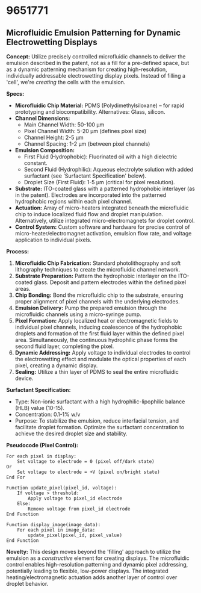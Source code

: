 # 9651771

## Microfluidic Emulsion Patterning for Dynamic Electrowetting Displays

**Concept:** Utilize precisely controlled microfluidic channels to deliver the emulsion described in the patent, not as a fill for a pre-defined space, but as a dynamic patterning mechanism for creating high-resolution, individually addressable electrowetting display pixels.  Instead of filling a 'cell', we're *creating* the cells with the emulsion.

**Specs:**

*   **Microfluidic Chip Material:** PDMS (Polydimethylsiloxane) – for rapid prototyping and biocompatibility. Alternatives: Glass, silicon.
*   **Channel Dimensions:**
    *   Main Channel Width: 50-100 μm
    *   Pixel Channel Width: 5-20 μm (defines pixel size)
    *   Channel Height: 2-5 μm
    *   Channel Spacing: 1-2 μm (between pixel channels)
*   **Emulsion Composition:**
    *   First Fluid (Hydrophobic): Fluorinated oil with a high dielectric constant.
    *   Second Fluid (Hydrophilic): Aqueous electrolyte solution with added surfactant (see 'Surfactant Specification' below).
    *   Droplet Size (First Fluid):  1-5 μm (critical for pixel resolution).
*   **Substrate:** ITO-coated glass with a patterned hydrophobic interlayer (as in the patent).  Electrodes are incorporated into the patterned hydrophobic regions within each pixel channel.
*   **Actuation:** Array of micro-heaters integrated beneath the microfluidic chip to induce localized fluid flow and droplet manipulation.  Alternatively, utilize integrated micro-electromagnets for droplet control.
*   **Control System:** Custom software and hardware for precise control of micro-heater/electromagnet activation, emulsion flow rate, and voltage application to individual pixels.

**Process:**

1.  **Microfluidic Chip Fabrication:** Standard photolithography and soft lithography techniques to create the microfluidic channel network.
2.  **Substrate Preparation:** Pattern the hydrophobic interlayer on the ITO-coated glass. Deposit and pattern electrodes within the defined pixel areas.
3.  **Chip Bonding:** Bond the microfluidic chip to the substrate, ensuring proper alignment of pixel channels with the underlying electrodes.
4.  **Emulsion Delivery:** Pump the prepared emulsion through the microfluidic channels using a micro-syringe pump.
5.  **Pixel Formation:** Apply localized heat or electromagnetic fields to individual pixel channels, inducing coalescence of the hydrophobic droplets and formation of the first fluid layer within the defined pixel area. Simultaneously, the continuous hydrophilic phase forms the second fluid layer, completing the pixel.
6.  **Dynamic Addressing:** Apply voltage to individual electrodes to control the electrowetting effect and modulate the optical properties of each pixel, creating a dynamic display.
7.  **Sealing:** Utilize a thin layer of PDMS to seal the entire microfluidic device.

**Surfactant Specification:**

*   Type: Non-ionic surfactant with a high hydrophilic-lipophilic balance (HLB) value (10-15).
*   Concentration: 0.1-1% w/v
*   Purpose: To stabilize the emulsion, reduce interfacial tension, and facilitate droplet formation. Optimize the surfactant concentration to achieve the desired droplet size and stability.

**Pseudocode (Pixel Control):**

```
For each pixel in display:
    Set voltage to electrode = 0 (pixel off/dark state)
Or
    Set voltage to electrode = +V (pixel on/bright state)
End For

Function update_pixel(pixel_id, voltage):
    If voltage > threshold:
        Apply voltage to pixel_id electrode
    Else:
        Remove voltage from pixel_id electrode
End Function

Function display_image(image_data):
    For each pixel in image_data:
        update_pixel(pixel_id, pixel_value)
End Function
```

**Novelty:**  This design moves beyond the 'filling' approach to utilize the emulsion as a *constructive* element for creating displays.  The microfluidic control enables high-resolution patterning and dynamic pixel addressing, potentially leading to flexible, low-power displays.  The integrated heating/electromagnetic actuation adds another layer of control over droplet behavior.